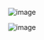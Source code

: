 ![image](https://github.com/user-attachments/assets/83f50b36-44c7-4478-8501-541c66f7fdc8)



![image](https://github.com/user-attachments/assets/b004f042-0ced-4e03-9b27-6de5346115ba)
